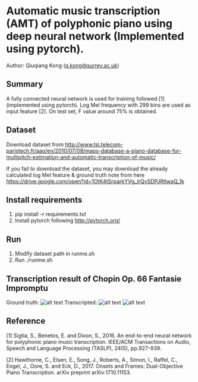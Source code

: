 # Automatic music transcription (AMT) of polyphonic piano using deep neural network (Implemented using pytorch). 

Author: Qiuqiang Kong (q.kong@surrey.ac.uk)

## Summary
A fully connected neural network is used for training followed [1] (implemented using pytorch). Log Mel frequency with 299 bins are used as input feature [2]. On test set, F value around 75% is obtained. 

## Dataset
Download dataset from http://www.tsi.telecom-paristech.fr/aao/en/2010/07/08/maps-database-a-piano-database-for-multipitch-estimation-and-automatic-transcription-of-music/

If you fail to download the dataset, you may download the already calculated log Mel feature & ground truth note from here https://drive.google.com/open?id=1OtK4tSrparkYVg_IrQvSDPJRtlwaQ_1k

## Install requirements
1. pip install -r requirements.txt
2. Install pytorch following http://pytorch.org/

## Run
1. Modify dataset path in runme.sh
2. Run ./runme.sh

## Transcription result of Chopin Op. 66 Fantasie Impromptu
Ground truth: ![alt text](https://drive.google.com/open?id=1wYG9wqqGE8HaZoXXx_MFR_lUNuAWd6JC)
Transcripted: ![alt text](https://drive.google.com/open?id=1-UavS9M1rmYgb1pnCKJJHMjmAkiVEdu-)
![alt text](https://drive.google.com/file/d/1kPEsA3LIpdXRG9y8zpPb2_NmsqTLGnjP/view)

## Reference
[1] Sigtia, S., Benetos, E. and Dixon, S., 2016. An end-to-end neural network for polyphonic piano music transcription. IEEE/ACM Transactions on Audio, Speech and Language Processing (TASLP), 24(5), pp.927-939. 

[2] Hawthorne, C., Elsen, E., Song, J., Roberts, A., Simon, I., Raffel, C., Engel, J., Oore, S. and Eck, D., 2017. Onsets and Frames: Dual-Objective Piano Transcription. arXiv preprint arXiv:1710.11153. 
